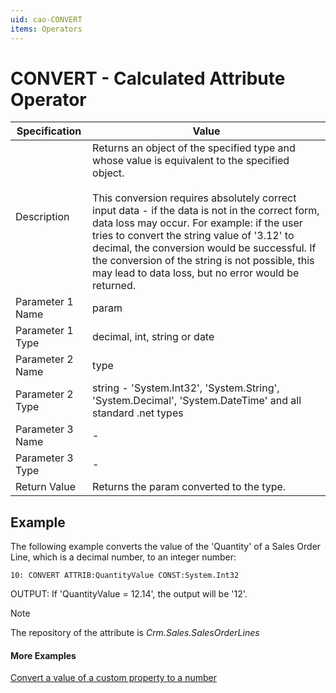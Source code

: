 ```yaml
---
uid: cao-CONVERT
items: Operators
---
```


# CONVERT - Calculated Attribute Operator

| Specification    | Value                                                        |
| ---------------- | ------------------------------------------------------------ |
| Description      | Returns an object of the specified type and whose value is equivalent to the specified object. <br /> <br /> This conversion requires absolutely correct input data - if the data is not in the correct form, data loss may occur. For example: if the user tries to convert the string value of '3.12' to decimal, the conversion would be successful. If the conversion of the string is not possible, this may lead to data loss, but no error would be returned. |
| Parameter 1 Name | param                                                        |
| Parameter 1 Type | decimal, int, string or date                                 |
| Parameter 2 Name | type                                                         |
| Parameter 2 Type | string - 'System.Int32', 'System.String', 'System.Decimal', 'System.DateTime' and all standard .net types |
| Parameter 3 Name | -                                                            |
| Parameter 3 Type | -                                                            |
| Return Value     | Returns the param converted to the type.                     |


## Example


The following example converts the value of the 'Quantity' of a Sales Order Line, which is a decimal number, to an integer number:

```
10: CONVERT ATTRIB:QuantityValue CONST:System.Int32                  
```
OUTPUT: If 'QuantityValue = 12.14', the output will be '12'.

> [!NOTE]
> The repository of the attribute is *Crm.Sales.SalesOrderLines*

#### More Examples
[Convert a value of a custom property to a number](../examples/convert-property-to-number.md)
